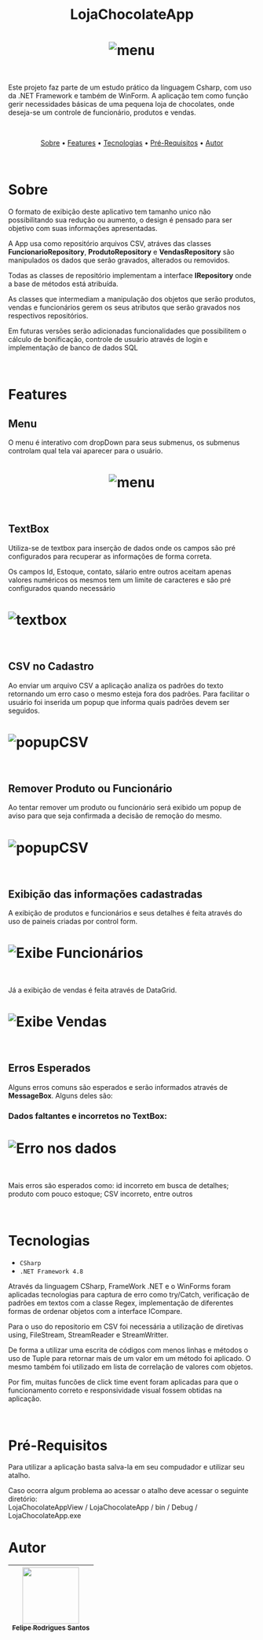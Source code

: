 <h1 align="center">LojaChocolateApp</h1>
<h1 align="center">
<img alt="menu" title="menu" src="./GithubGif/LojaDeChocolateLogoCor.png"/>
</h1><br>
<p>Este projeto faz parte de um estudo prático da línguagem Csharp, com uso da .NET Framework e também de WinForm.
A aplicação tem como função gerir necessidades básicas de uma pequena loja de chocolates, onde deseja-se um controle de funcionário, produtos e vendas.</p><br>

<p align="center">
<a href="#sobre">Sobre</a> •
<a href="#features">Features</a> •
<a href="#tecnologias">Tecnologias</a> •
<a href="#pré-requisitos">Pré-Requisitos</a> •
<a href="#autor">Autor</a> 
</p><br>

# Sobre
<p>O formato de exibição deste aplicativo tem tamanho unico não possibilitando sua redução ou aumento, o design é pensado para ser objetivo com suas informações apresentadas.</p>
<p>A App usa como repositório arquivos CSV, atráves das classes <b>FuncionarioRepository</b>, <b>ProdutoRepository</b> e <b>VendasRepository</b> são manipulados os dados que serão gravados, alterados ou removidos.</p>
<p>Todas as classes de repositório implementam a interface <b>IRepository</b> onde a base de métodos está atribuída.</p> 
<p>As classes que intermediam a manipulação dos objetos que serão produtos, vendas e funcionários gerem os seus atributos que serão gravados nos respectivos repositórios. </p>
<p>Em futuras versões serão adicionadas funcionalidades que possibilitem o cálculo de bonificação, controle de usuário através de login e implementação de banco de dados SQL</p><br>

# Features

<h2>Menu</h2>
<p>O menu é interativo com dropDown para seus submenus, os submenus controlam qual tela vai aparecer para o usuário.</p>
<h1 align="center">
<img alt="menu" title="menu" src="./GithubGif/MenuDropDown.gif"/>
</h1><br>
<h2>TextBox</h2>
<p>Utiliza-se de textbox para inserção de dados onde os campos são pré configurados para recuperar as informações de forma correta.</p>
<p>Os campos Id, Estoque, contato, sálario entre outros aceitam apenas valores numéricos os mesmos tem um limite de caracteres e são pré configurados quando necessário</p>
<h1>
<img alt="textbox" title="textbox" src="./GithubGif/CamposTextBox.gif"/>
</h1><br>
<h2>CSV no Cadastro</h2>
<p>Ao enviar um arquivo CSV a aplicação analiza os padrões do texto retornando um erro caso o mesmo esteja fora dos padrões. Para facilitar o usuário foi inserida um popup que informa quais padrões devem ser seguidos.</p>
<h1>
<img alt="popupCSV" title="PopupCSV" src="./GithubGif/PopupCSV.gif"/>
</h1><br>
<h2>Remover Produto ou Funcionário</h2>
<p>Ao tentar remover um produto ou funcionário será exibido um popup de aviso para que seja confirmada a decisão de remoção do mesmo.</p>
<h1>
<img alt="popupCSV" title="PopupCSV" src="./GithubGif/PopupRemover.gif"/>
</h1><br>
<h2>Exibição das informações cadastradas</h2>
<p>A exibição de produtos e funcionários e seus detalhes é feita através do uso de paineis criadas por control form.</p> 
<h1>
<img alt="Exibe Funcionários" title="Exibe Funcionários" src="./GithubGif/ExibeCadastroFuncionário.gif"/>
</h1><br>
<p>Já a exibição de vendas é feita através de DataGrid.</p>
<h1>
<img alt="Exibe Vendas" title="Exibe Vendas" src="./GithubGif/ExibeCadastroVendas.gif"/>
</h1><br>
<h2>Erros Esperados</h2>
<p>Alguns erros comuns são esperados e serão informados através de <b>MessageBox</b>. Alguns deles são:</p>
<h3>Dados faltantes e incorretos no TextBox:</h3>
<h1>
<img alt="Erro nos dados" title="Erro nos dados" src="./GithubGif/DadosErrados.gif"/>
</h1><br>
<p>Mais erros são esperados como: id incorreto em busca de detalhes; produto com pouco estoque; CSV incorreto, entre outros</p><br>

# Tecnologias

- `CSharp`
- `.NET Framework 4.8`
<p>Através da linguagem CSharp, FrameWork .NET e o WinForms foram aplicadas tecnologias para captura de erro como try/Catch, verificação de padrões em textos com a classe Regex, implementação de diferentes formas de ordenar objetos com a interface ICompare.</p>
<p>Para o uso do repositorio em CSV foi necessária a utilização de diretivas using, FileStream, StreamReader e StreamWritter.</p>
<p>De forma a utilizar uma escrita de códigos com menos linhas e métodos o uso de Tuple para retornar mais de um valor em um método foi aplicado. O mesmo também foi utilizado em lista de correlação de valores com objetos.</p>
<p>Por fim, muitas funcões de click time event foram aplicadas para que o funcionamento correto e responsividade visual fossem obtidas na aplicação.</p><br>

# Pré-Requisitos

<p>Para utilizar a aplicação basta salva-la em seu compudador e utilizar seu atalho.</p>
<p>Caso ocorra algum problema ao acessar o atalho deve acessar o seguinte diretório:<br> LojaChocolateAppView / LojaChocolateApp / bin / Debug / LojaChocolateApp.exe</p>

# Autor

| [<img src="https://avatars.githubusercontent.com/u/107010683?v=4" width=115><br><sub>Felipe Rodrigues Santos</sub>](https://github.com/FelipeR-S) |  
| :---: |